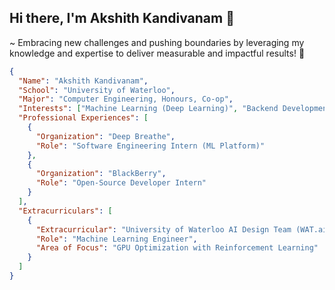 
## Hi there, I'm Akshith Kandivanam 👋 

~ Embracing new challenges and pushing boundaries by leveraging my knowledge and expertise to deliver measurable and impactful results! 🎯
```json
{
  "Name": "Akshith Kandivanam",
  "School": "University of Waterloo",
  "Major": "Computer Engineering, Honours, Co-op",
  "Interests": ["Machine Learning (Deep Learning)", "Backend Development", "Cloud Computing"],
  "Professional Experiences": [
    {
      "Organization": "Deep Breathe",
      "Role": "Software Engineering Intern (ML Platform)"
    },
    {
      "Organization": "BlackBerry",
      "Role": "Open-Source Developer Intern"
    }
  ],
  "Extracurriculars": [
    {
      "Extracurricular": "University of Waterloo AI Design Team (WAT.ai)",
      "Role": "Machine Learning Engineer",
      "Area of Focus": "GPU Optimization with Reinforcement Learning"
    }
  ]
}

```
<!---
akkik04/akkik04 is a ✨ special ✨ repository because its `README.md` (this file) appears on your GitHub profile.
You can click the Preview link to take a look at your changes.
--->
